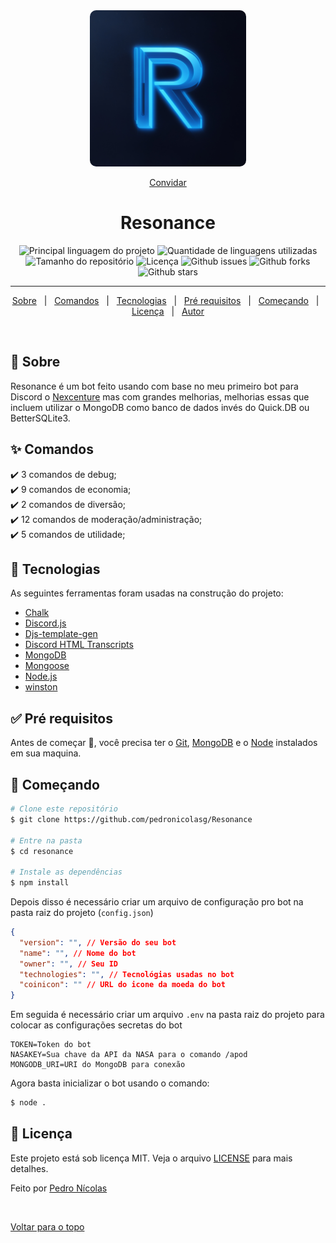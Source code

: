 <div align="center" id="top"> 
  <img src="./logos/logo.jpg" alt="Resonance" width="250" heigth="250" style="border-radius: 10px;" />

  [Convidar](https://discord.com/oauth2/authorize?client_id=1129229235811254362&scope=bot&permissions=8)
</div>

<h1 align="center">Resonance</h1>
<p align="center">
  <img alt="Principal linguagem do projeto" src="https://img.shields.io/github/languages/top/pedronicolasg/resonance?color=56BEB8">

  <img alt="Quantidade de linguagens utilizadas" src="https://img.shields.io/github/languages/count/pedronicolasg/resonance?color=56BEB8">

  <img alt="Tamanho do repositório" src="https://img.shields.io/github/repo-size/pedronicolasg/resonance?color=56BEB8">

  <img alt="Licença" src="https://img.shields.io/github/license/pedronicolasg/resonance?color=56BEB8">

  <img alt="Github issues" src="https://img.shields.io/github/issues/pedronicolasg/resonance?color=56BEB8" />

  <img alt="Github forks" src="https://img.shields.io/github/forks/pedronicolasg/resonance?color=56BEB8" />

  <img alt="Github stars" src="https://img.shields.io/github/stars/pedronicolasg/resonance?color=56BEB8" />
</p>

<hr>

<p align="center">
  <a href="#dart-sobre">Sobre</a> &#xa0; | &#xa0; 
  <a href="#sparkles-comandos">Comandos</a> &#xa0; | &#xa0;
  <a href="#rocket-tecnologias">Tecnologias</a> &#xa0; | &#xa0;
  <a href="#white_check_mark-pré-requisitos">Pré requisitos</a> &#xa0; | &#xa0;
  <a href="#checkered_flag-começando">Começando</a> &#xa0; | &#xa0;
  <a href="#memo-licença">Licença</a> &#xa0; | &#xa0;
  <a href="https://github.com/pedronicolasg" target="_blank">Autor</a>
</p>

<br>

## :dart: Sobre ##

Resonance é um bot feito usando com base no meu primeiro bot para Discord o [Nexcenture](https://github.com/pedronicolasg/Nexcenture) mas com grandes melhorias, melhorias essas que incluem utilizar o MongoDB como banco de dados invés do Quick.DB ou BetterSQLite3.

## :sparkles: Comandos ##

:heavy_check_mark: 3 comandos de debug;\
:heavy_check_mark: 9 comandos de economia;\
:heavy_check_mark: 2 comandos de diversão;\
:heavy_check_mark: 12 comandos de moderação/administração;\
:heavy_check_mark: 5 comandos de utilidade;

## :rocket: Tecnologias ##

As seguintes ferramentas foram usadas na construção do projeto:

- [Chalk](https://www.npmjs.com/package/chalk)
- [Discord.js](https://discord.js.org/)
- [Djs-template-gen](https://www.npmjs.com/package/djs-template-gen)
- [Discord HTML Transcripts](https://www.npmjs.com/package/discord-html-transcripts)
- [MongoDB](https://www.mongodb.com/)
- [Mongoose](https://mongoosejs.com/)
- [Node.js](https://nodejs.org/en/)
- [winston](https://www.npmjs.com/package/winston)

## :white_check_mark: Pré requisitos ##

Antes de começar :checkered_flag:, você precisa ter o [Git](https://git-scm.com), [MongoDB](https://www.mongodb.com/) e o [Node](https://nodejs.org/en/) instalados em sua maquina.

## :checkered_flag: Começando ##

```bash
# Clone este repositório
$ git clone https://github.com/pedronicolasg/Resonance

# Entre na pasta
$ cd resonance

# Instale as dependências
$ npm install
```
Depois disso é necessário criar um arquivo de configuração pro bot na pasta raiz do projeto (```config.json```)
```json
{
  "version": "", // Versão do seu bot
  "name": "", // Nome do bot
  "owner": "", // Seu ID
  "technologies": "", // Tecnológias usadas no bot
  "coinicon": "" // URL do icone da moeda do bot
}

```
Em seguida é necessário criar um arquivo ```.env``` na pasta raiz do projeto para colocar as configurações secretas do bot
```env
TOKEN=Token do bot
NASAKEY=Sua chave da API da NASA para o comando /apod
MONGODB_URI=URI do MongoDB para conexão
```
Agora basta inicializar o bot usando o comando:
```bash
$ node .
```
## :memo: Licença ##

Este projeto está sob licença MIT. Veja o arquivo [LICENSE](LICENSE.md) para mais detalhes.


Feito por <a href="https://github.com/pedronicolasg" target="_blank">Pedro Nícolas</a>

&#xa0;

<a href="#top">Voltar para o topo</a>